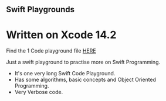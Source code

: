 ## Swift Playgrounds

# Written on Xcode 14.2
Find the 1 Code playground file [HERE](https://github.com/Mwenda-Eric/Swift-Playgrounds/blob/main/SwiftPlayground.playground/Contents.swift)

Just a swift playground to practise more on Swift Programming.
- It's one very long Swift Code Playground.
- Has some algorithms, basic concepts and Object Oriented Programming.
- Very Verbose code.

